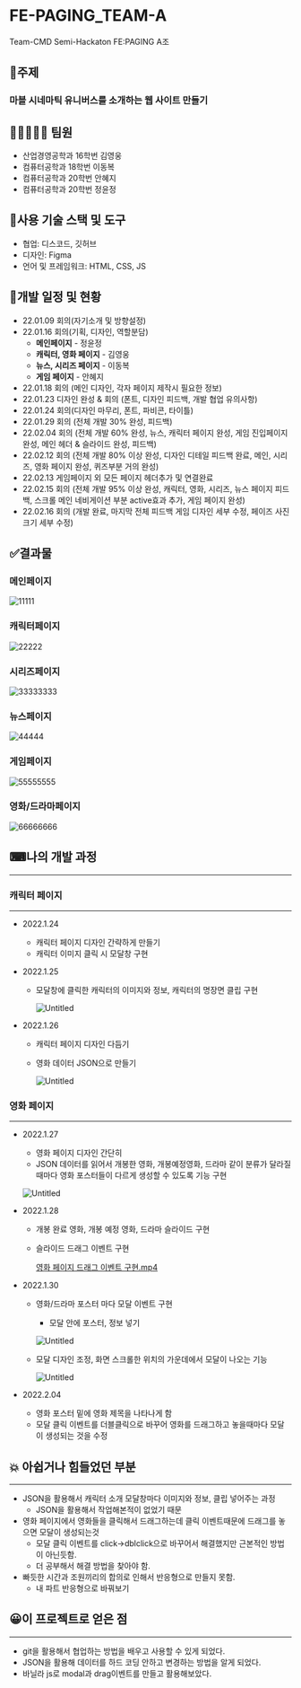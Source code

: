 # FE-PAGING_TEAM-A 
Team-CMD Semi-Hackaton FE:PAGING A조

##  🚩주제
  ### 마블 시네마틱 유니버스를 소개하는 웹 사이트 만들기

##  👩🏼‍🤝‍🧑🏼 팀원
  - 산업경영공학과 16학번 김영웅
  - 컴퓨터공학과 18학번 이동복
  - 컴퓨터공학과 20학번 안혜지
  - 컴퓨터공학과 20학번 정윤정


## 📏사용 기술 스택 및 도구
  - 협업: 디스코드, 깃허브
  - 디자인: Figma
  - 언어 및 프레임워크: HTML, CSS, JS

## 📆개발 일정 및 현황
  - 22.01.09 회의(자기소개 및 방향설정)
  - 22.01.16 회의(기획, 디자인, 역할분담) 
    - **메인페이지** - 정윤정
    - **캐릭터, 영화 페이지** - 김영웅
    - **뉴스, 시리즈 페이지** - 이동복
    - **게임 페이지** - 안혜지
  - 22.01.18 회의 (메인 디자인, 각자 페이지 제작시 필요한 정보)
  - 22.01.23 디자인 완성 & 회의 (폰트, 디자인 피드백, 개발 협업 유의사항)
  - 22.01.24 회의(디자인 마무리, 폰트, 파비콘, 타이틀)
  - 22.01.29 회의 (전체 개발 30% 완성, 피드백)
  - 22.02.04 회의 (전체 개발 60% 완성, 뉴스, 캐릭터 페이지 완성, 게임 진입페이지 완성, 메인 헤더 & 슬라이드 완성, 피드백)
  - 22.02.12 회의 (전체 개발 80% 이상 완성, 디자인 디테일 피드백 완료, 메인, 시리즈, 영화 페이지 완성, 퀴즈부분 거의 완성)
  - 22.02.13      게임페이지 외 모든 페이지 헤더추가 및 연결완료
  - 22.02.15 회의 (전체 개발 95% 이상 완성, 캐릭터, 영화, 시리즈, 뉴스 페이지 피드백, 스크롤 메인 네비게이션 부분 active효과 추가, 게임 페이지 완성)
  - 22.02.16 회의 (개발 완료, 마지막 전체 피드백 게임 디자인 세부 수정, 페이즈 사진 크기 세부 수정)

## ✅결과물

### 메인페이지
![11111](https://user-images.githubusercontent.com/42925746/154275205-9f2bb64a-63dd-46dc-be55-6d7094822877.png)
### 캐릭터페이지
![22222](https://user-images.githubusercontent.com/42925746/154275385-1f9d72fc-b235-45ab-bbae-e9e08400115b.png)
### 시리즈페이지
![33333333](https://user-images.githubusercontent.com/42925746/154275435-9eac69f7-2c8b-4a62-8720-0a2976743887.png)
### 뉴스페이지
![44444](https://user-images.githubusercontent.com/42925746/154275447-c8736c2a-de94-436e-8e8a-231f01f843f4.png)
### 게임페이지
![55555555](https://user-images.githubusercontent.com/42925746/154275470-7e26b265-1562-4c3c-936e-b38a5ad106b9.png)
### 영화/드라마페이지
![66666666](https://user-images.githubusercontent.com/42925746/154275557-c4cb2b41-19aa-485a-af7d-7d8bdc914f5c.png)

## ⌨**나의** **개발 과정**

---

### 캐릭터 페이지

---

- 2022.1.24
    - 캐릭터 페이지 디자인 간략하게 만들기
    - 캐릭터 이미지 클릭 시 모달창 구현
- 2022.1.25
    - 모달창에 클릭한 캐릭터의 이미지와 정보, 캐릭터의 명장면 클립 구현
        
        ![Untitled](https://s3-us-west-2.amazonaws.com/secure.notion-static.com/ca956edc-a49a-4b3e-80e1-fcf79b9d14ac/Untitled.png)
        
- 2022.1.26
    - 캐릭터 페이지 디자인 다듬기
    - 영화 데이터 JSON으로 만들기
        
        ![Untitled](https://s3-us-west-2.amazonaws.com/secure.notion-static.com/c5a76cc8-cfac-4415-afe7-1c3ac7bf3315/Untitled.png)
        

### 영화 페이지

---

- 2022.1.27
    - 영화 페이지 디자인 간단히
    - JSON 데이터를 읽어서 개봉한 영화, 개봉예정영화, 드라마 같이 분류가 달라질때마다 영화 포스터들이 다르게 생성할 수 있도록 기능 구현
    
    ![Untitled](https://s3-us-west-2.amazonaws.com/secure.notion-static.com/111633e0-3826-441d-b616-cdd97a4b0dfb/Untitled.png)
    
- 2022.1.28
    - 개봉 완료 영화, 개봉 예정 영화, 드라마 슬라이드 구현
    - 슬라이드 드래그 이벤트 구현
        
        [영화 페이지 드래그 이벤트 구현.mp4](https://s3-us-west-2.amazonaws.com/secure.notion-static.com/18c5cfdc-c449-4cbd-8a94-c0f586e3816f/영화_페이지_드래그_이벤트_구현.mp4)
        
- 2022.1.30
    - 영화/드라마 포스터 마다 모달 이벤트 구현
        - 모달 안에 포스터, 정보 넣기
        
        ![Untitled](https://s3-us-west-2.amazonaws.com/secure.notion-static.com/8063a96c-4465-44bf-a2eb-0d1eaf7c988e/Untitled.png)
        
    - 모달 디자인 조정, 화면 스크롤한 위치의 가운데에서 모달이 나오는 기능
        
        ![Untitled](https://s3-us-west-2.amazonaws.com/secure.notion-static.com/64dd8586-99ec-4cc7-9fee-c419f116ea89/Untitled.png)
        
- 2022.2.04
    - 영화 포스터 밑에 영화 제목을 나타나게 함
    - 모달 클릭 이벤트를 더블클릭으로 바꾸어 영화를 드래그하고 놓을때마다 모달이 생성되는 것을 수정

## 💥 아쉽거나 **힘들었던 부분**

---

- JSON을 활용해서 캐릭터 소개 모달창마다 이미지와 정보, 클립 넣어주는 과정
    - JSON을 활용해서 작업해본적이 없었기 때문
- 영화 페이지에서 영화들을 클릭해서 드래그하는데 클릭 이벤트때문에 드래그를 놓으면 모달이 생성되는것
    - 모달 클릭 이벤트를 click→dblclick으로 바꾸어서 해결했지만 근본적인 방법이 아닌듯함.
    - 더 공부해서 해결 방법을 찾아야 함.
- 빠듯한 시간과 조원끼리의 합의로 인해서 반응형으로 만들지 못함.
    - 내 파트 반응형으로 바꿔보기

## 😀이 프로젝트로 얻은 점

---

- git을 활용해서 협업하는 방법을 배우고 사용할 수 있게 되었다.
- JSON을 활용해 데이터를 하드 코딩 안하고 변경하는 방법을 알게 되었다.
- 바닐라 js로 modal과 drag이벤트를 만들고 활용해보았다.
